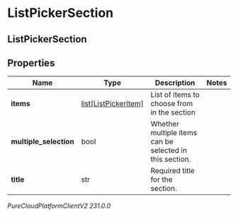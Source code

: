 # ListPickerSection

## ListPickerSection

## Properties

|Name | Type | Description | Notes|
|------------ | ------------- | ------------- | -------------|
| **items** | [list[ListPickerItem]](ListPickerItem) | List of items to choose from in the section | |
| **multiple_selection** | bool | Whether multiple items can be selected in this section. | |
| **title** | str | Required title for the section. | |



_PureCloudPlatformClientV2 231.0.0_
